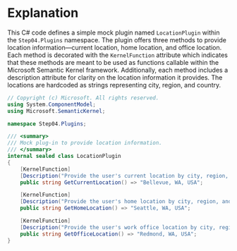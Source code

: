 # Explanation
This C# code defines a simple mock plugin named `LocationPlugin` within the `Step04.Plugins` namespace. The plugin offers three methods to provide location information—current location, home location, and office location. Each method is decorated with the `KernelFunction` attribute which indicates that these methods are meant to be used as functions callable within the Microsoft Semantic Kernel framework. Additionally, each method includes a description attribute for clarity on the location information it provides. The locations are hardcoded as strings representing city, region, and country.

```csharp
// Copyright (c) Microsoft. All rights reserved.
using System.ComponentModel;
using Microsoft.SemanticKernel;

namespace Step04.Plugins;

/// <summary>
/// Mock plug-in to provide location information.
/// </summary>
internal sealed class LocationPlugin
{
    [KernelFunction]
    [Description("Provide the user's current location by city, region, and country.")]
    public string GetCurrentLocation() => "Bellevue, WA, USA";

    [KernelFunction]
    [Description("Provide the user's home location by city, region, and country.")]
    public string GetHomeLocation() => "Seattle, WA, USA";

    [KernelFunction]
    [Description("Provide the user's work office location by city, region, and country.")]
    public string GetOfficeLocation() => "Redmond, WA, USA";
}
```